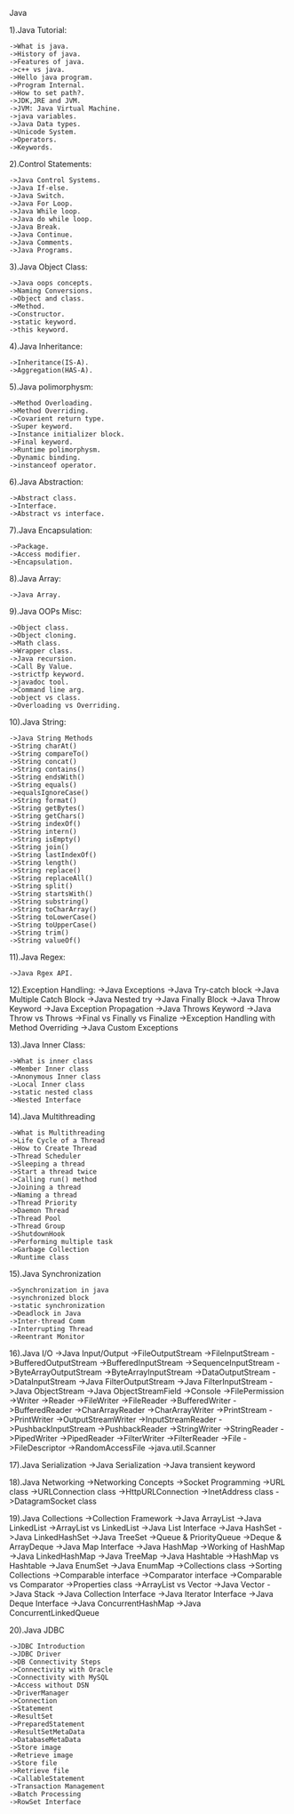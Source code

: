 Java

1).Java  Tutorial:
	
	->What is java.
	->History of java.
	->Features of java.
	->c++ vs java.
	->Hello java program.
	->Program Internal.
	->How to set path?.
	->JDK,JRE and JVM.
	->JVM: Java Virtual Machine.
	->java variables.
	->Java Data types.
	->Unicode System.
	->Operators.
	->Keywords.
	
	
2).Control Statements:

	->Java Control Systems.
	->Java If-else.
	->Java Switch.
	->Java For Loop.
	->Java While loop.
	->Java do while loop.
	->Java Break.
	->Java Continue.
	->Java Comments.
	->Java Programs.
	
3).Java Object Class:

	->Java oops concepts.
	->Naming Conversions.
	->Object and class.
	->Method.
	->Constructor.
	->static keyword.
	->this keyword.
	
4).Java Inheritance:

	->Inheritance(IS-A).
	->Aggregation(HAS-A).
	
5).Java polimorphysm:

	->Method Overloading.
	->Method Overriding.
	->Covarient return type.
	->Super keyword.
	->Instance initializer block.
	->Final keyword.
	->Runtime polimorphysm.
	->Dynamic binding.
	->instanceof operator.

6).Java Abstraction:
	
	->Abstract class.
	->Interface.
	->Abstract vs interface.
	
7).Java Encapsulation:

	->Package.
	->Access modifier.
	->Encapsulation.
	
8).Java Array:

	->Java Array.
	
9).Java OOPs Misc:

	->Object class.
	->Object cloning.
	->Math class.
	->Wrapper class.
	->Java recursion.
	->Call By Value.
	->strictfp keyword.
	->javadoc tool.
	->Command line arg.
	->object vs class.
	->Overloading vs Overriding.
	
10).Java String:

	
	->Java String Methods
	->String charAt()
	->String compareTo()
	->String concat()
	->String contains()
	->String endsWith()
	->String equals()
	->equalsIgnoreCase()
	->String format()
	->String getBytes()
	->String getChars()
	->String indexOf()
	->String intern()
	->String isEmpty()
	->String join()
	->String lastIndexOf()
	->String length()
	->String replace()
	->String replaceAll()
	->String split()
	->String startsWith()
	->String substring()
	->String toCharArray()
	->String toLowerCase()
	->String toUpperCase()
	->String trim()
	->String valueOf()

11).Java Regex:

	->Java Rgex API.
	

12).Exception Handling:
	->Java Exceptions
	->Java Try-catch block
	->Java Multiple Catch Block
	->Java Nested try
	->Java Finally Block
	->Java Throw Keyword
	->Java Exception Propagation
	->Java Throws Keyword
	->Java Throw vs Throws
	->Final vs Finally vs Finalize
	->Exception Handling with Method Overriding
	->Java Custom Exceptions
	

13).Java Inner Class:
	
	->What is inner class
	->Member Inner class
	->Anonymous Inner class
	->Local Inner class
	->static nested class
	->Nested Interface


14).Java Multithreading
	
	->What is Multithreading
	->Life Cycle of a Thread
	->How to Create Thread
	->Thread Scheduler
	->Sleeping a thread
	->Start a thread twice
	->Calling run() method
	->Joining a thread
	->Naming a thread
	->Thread Priority
	->Daemon Thread
	->Thread Pool
	->Thread Group
	->ShutdownHook
	->Performing multiple task
	->Garbage Collection
	->Runtime class

15).Java Synchronization
	
	->Synchronization in java
	->synchronized block
	->static synchronization
	->Deadlock in Java
	->Inter-thread Comm
	->Interrupting Thread
	->Reentrant Monitor

16).Java I/O
	->Java Input/Output
	->FileOutputStream
	->FileInputStream
	->BufferedOutputStream
	->BufferedInputStream
	->SequenceInputStream
	->ByteArrayOutputStream
	->ByteArrayInputStream
	->DataOutputStream
	->DataInputStream
	->Java FilterOutputStream
	->Java FilterInputStream
	->Java ObjectStream
	->Java ObjectStreamField
	->Console
	->FilePermission
	->Writer
	->Reader
	->FileWriter
	->FileReader
	->BufferedWriter
	->BufferedReader
	->CharArrayReader
	->CharArrayWriter
	->PrintStream
	->PrintWriter
	->OutputStreamWriter
	->InputStreamReader
	->PushbackInputStream
	->PushbackReader
	->StringWriter
	->StringReader
	->PipedWriter
	->PipedReader
	->FilterWriter
	->FilterReader
	->File
	->FileDescriptor
	->RandomAccessFile
	->java.util.Scanner

17).Java Serialization
	->Java Serialization
	->Java transient keyword

18).Java Networking
	->Networking Concepts
	->Socket Programming
	->URL class
	->URLConnection class
	->HttpURLConnection
	->InetAddress class
	->DatagramSocket class

19).Java Collections
	->Collection Framework
	->Java ArrayList
	->Java LinkedList
	->ArrayList vs LinkedList
	->Java List Interface
	->Java HashSet
	->Java LinkedHashSet
	->Java TreeSet
	->Queue & PriorityQueue
	->Deque & ArrayDeque
	->Java Map Interface
	->Java HashMap
	->Working of HashMap
	->Java LinkedHashMap
	->Java TreeMap
	->Java Hashtable
	->HashMap vs Hashtable
	->Java EnumSet
	->Java EnumMap
	->Collections class
	->Sorting Collections
	->Comparable interface
	->Comparator interface
	->Comparable vs Comparator
	->Properties class
	->ArrayList vs Vector
	->Java Vector
	->Java Stack
	->Java Collection Interface
	->Java Iterator Interface
	->Java Deque Interface
	->Java ConcurrentHashMap
	->Java ConcurrentLinkedQueue
	
20).Java JDBC
	
	->JDBC Introduction
	->JDBC Driver
	->DB Connectivity Steps
	->Connectivity with Oracle
	->Connectivity with MySQL
	->Access without DSN
	->DriverManager
	->Connection
	->Statement
	->ResultSet
	->PreparedStatement
	->ResultSetMetaData
	->DatabaseMetaData
	->Store image
	->Retrieve image
	->Store file
	->Retrieve file
	->CallableStatement
	->Transaction Management
	->Batch Processing
	->RowSet Interface	
	
	
	
	
	
	
	
	
	
	
	
	
	
	
	
	
	
	
	
	
	

